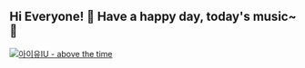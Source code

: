 ## Hi Everyone! 👋 Have a happy day, today's music~ :musical_note:

[![아이유IU - above the time](https://img.youtube.com/vi/GFAGNbyBKbc/sddefault.jpg)](https://www.youtube.com/watch?v=GFAGNbyBKbc)

<!--
**choijisoo-94/choijisoo-94** is a ✨ _special_ ✨ repository because its `README.md` (this file) appears on your GitHub profile.

Here are some ideas to get you started:

- 🔭 I’m currently working on ...
- 🌱 I’m currently learning ...
- 👯 I’m looking to collaborate on ...
- 🤔 I’m looking for help with ...
- 💬 Ask me about ...
- 📫 How to reach me: ...
- 😄 Pronouns: ...
- ⚡ Fun fact: ...
-->

